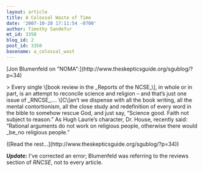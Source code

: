 ```yaml
---
layout: article
title: A Colossal Waste of Time
date: '2007-10-28 17:11:54 -0700'
author: Timothy Sandefur
mt_id: 3350
blog_id: 2
post_id: 3350
basename: a_colossal_wast
---
```

<p>[Jon Blumenfeld on "NOMA":](http://www.theskepticsguide.org/sgublog/?p=34)</p>

<p>> Every single \[book review in the _Reports of the NCSE_\], in whole or in part, is an attempt to reconcile science and religion – and that’s just one issue of _RNCSE_.... \[C\]an’t we dispense with all the book writing, all the mental contortionism, all the close study and redefinition of every word in the bible to somehow rescue God, and just say, “Science good.  Faith not subject to reason.”  As Hugh Laurie’s character, Dr. House, recently said:  “Rational arguments do not work on religious people, otherwise there would _be_no religious people.”

</p>

<p>([Read the rest...](http://www.theskepticsguide.org/sgublog/?p=34))</p>

_**Update:**_ I've corrected an error; Blumenfeld was referring to the reviews section of _RNCSE_, not to every article.
